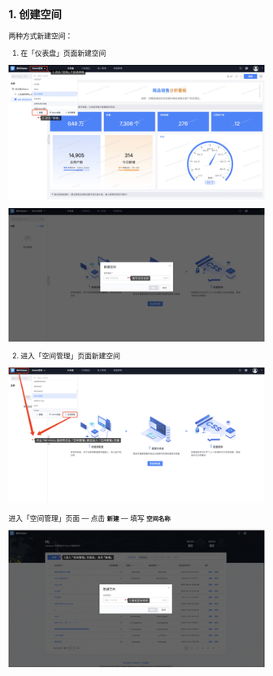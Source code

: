 ## 1. 创建空间

两种方式新建空间：

1. 在「仪表盘」页面新建空间

![Create-space](media/Create-space.png)



![Create-space-information](media/Create-space-information.png)

2. 进入「空间管理」页面新建空间 

![Create-space2](media/Create-space2.png)

进入「空间管理」页面  — 点击 **`新建`** — 填写 **`空间名称`**

![Create-space4](media/Create-space4.png)

